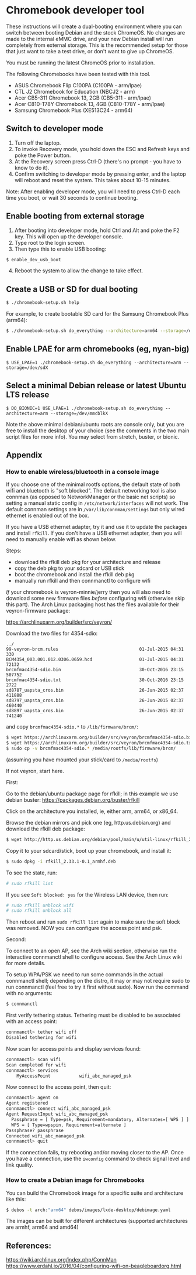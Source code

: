 # Chromebook developer tool
These instructions will create a dual-booting environment where you can
switch between booting Debian and the stock ChromeOS. No changes are made
to the internal eMMC drive, and your new Debian install will run
completely from external storage. This is the recommended setup for those
that just want to take a test drive, or don't want to give up ChromeOS.

You must be running the latest ChromeOS prior to installation.

The following Chromebooks have been tested with this tool.
- ASUS Chromebook Flip C100PA (C100PA - arm/lpae)
- CTL J2 Chromebook for Education (NBCJ2 - arm)
- Acer CB5-311 Chromebook 13, 2GB (CB5-311 - arm/lpae)
- Acer C810-T78Y Chromebook 13, 4GB (C810-T78Y - arm/lpae)
- Samsung Chromebook Plus (XE513C24 - arm64)

## Switch to developer mode
1. Turn off the laptop.
2. To invoke Recovery mode, you hold down the ESC and Refresh keys and
   poke the Power button.
3. At the Recovery screen press Ctrl-D (there's no prompt - you have to
   know to do it).
4. Confirm switching to developer mode by pressing enter, and the laptop
   will reboot and reset the system. This takes about 10-15 minutes.

Note: After enabling developer mode, you will need to press Ctrl-D each
      time you boot, or wait 30 seconds to continue booting.

## Enable booting from external storage
1. After booting into developer mode, hold Ctrl and Alt and poke the F2
   key. This will open up the developer console.
2. Type root to the login screen.
3. Then type this to enable USB booting:
```sh
$ enable_dev_usb_boot
```
4. Reboot the system to allow the change to take effect.

## Create a USB or SD for dual booting
```sh
$ ./chromebook-setup.sh help
```
For example, to create bootable SD card for the Samsung Chromebook Plus (arm64):
```sh
$ ./chromebook-setup.sh do_everything --architecture=arm64 --storage=/dev/sdX
```

## Enable LPAE for arm chromebooks (eg, nyan-big)
```
$ USE_LPAE=1 ./chromebook-setup.sh do_everything --architecture=arm --storage=/dev/sdX
```

## Select a minimal Debian release or latest Ubuntu LTS release
```
$ DO_BIONIC=1 USE_LPAE=1 ./chromebook-setup.sh do_everything --architecture=arm --storage=/dev/mmcblkX
```

Note the above minimal debian/ubuntu roots are console only, but you are free
to install the desktop of your choice (see the comments in the two main script
files for more info).  You may select from stretch, buster, or bionic.

## Appendix
### How to enable wireless/bluetooth in a console image
If you choose one of the minimal rootfs options, the default state of both
wifi and bluetooth is "soft blocked".  The default networking tool is also
connman (as opposed to NetworkManager or the basic net scripts) so setting
a manual static config in ``/etc/network/interfaces`` will not work.  The
default connman settings are in ``/var/lib/connman/settings`` but only
wired ethernet is enabled out of the box.

If you have a USB ethernet adapter, try it and use it to update the packages
and install ``rfkill``.  If you don't have a USB ethernet adapter, then you
will need to manually enable wifi as shown below.

Steps:

* download the rfkill deb pkg for your architecture and release
* copy the deb pkg to your sdcard or USB stick
* boot the chromebook and install the rfkill deb pkg
* manually run rfkill and then connmanctl to configure wifi

*If* your chromebook is veyron-minnie/jerry then you will also need to download
some new firmware files *before* configuring wifi (otherwise skip this part).
The Arch Linux packaging host has the files available for their veyron-firmware
package:

https://archlinuxarm.org/builder/src/veyron/

Download the two files for 4354-sdio:

```
../
99-veyron-brcm.rules                               01-Jul-2015 04:31                 330
BCM4354_003.001.012.0306.0659.hcd                  01-Jul-2015 04:31               72132
brcmfmac4354-sdio.bin                              30-Oct-2016 23:15              507752
brcmfmac4354-sdio.txt                              30-Oct-2016 23:15                2722
sd8787_uapsta_cros.bin                             26-Jun-2015 02:37              411888
sd8797_uapsta_cros.bin                             26-Jun-2015 02:37              460440
sd8897_uapsta_cros.bin                             26-Jun-2015 02:37              741240

```

and copy ``brcmfmac4354-sdio.*`` to ``/lib/firmware/brcm/``:
```sh
$ wget https://archlinuxarm.org/builder/src/veyron/brcmfmac4354-sdio.bin
$ wget https://archlinuxarm.org/builder/src/veyron/brcmfmac4354-sdio.txt
$ sudo cp -v brcmfmac4354-sdio.* /media/rootfs/lib/firmware/brcm/
```
(assuming you have mounted your stick/card to ``/media/rootfs``)

If not veyron, start here.

First:

Go to the debian/ubuntu package page for rfkill; in this example we use
debian buster:  https://packages.debian.org/buster/rfkill

Click on the architecture you installed, ie, either arm, arm64, or x86_64.

Browse the debian mirrors and pick one (eg, http.us.debian.org) and download
the rfkill deb package:
```sh
$ wget http://http.us.debian.org/debian/pool/main/u/util-linux/rfkill_2.33.1-0.1_armhf.deb
```
Copy it to your sdcard/stick, boot up your chromebook, and install it:
```sh
$ sudo dpkg -i rfkill_2.33.1-0.1_armhf.deb
```
To see the state, run:
```sh
# sudo rfkill list
```
If you see ``Soft blocked: yes`` for the Wireless LAN device, then run:
```sh
# sudo rfkill unblock wifi
# sudo rfkill unblock all
```
Then reboot and run ``sudo rfkill list`` again to make sure the soft block
was removed.  NOW you can configure the access point and psk.

Second:

To connect to an open AP, see the Arch wiki section, otherwise run the
interactive connmanctl shell to configure access.  See the Arch Linux wiki
for more details.

To setup WPA/PSK we need to run some commands in the actual connmanctl shell;
depending on the distro, it may or may not require sudo to run connmanctl
(feel free to try it first without sudo).  Now run the command with no
arguments:
```sh
$ connmanctl
```
First verify tethering status.  Tethering must be disabled to be associated
with an access point:
```sh
connmanctl> tether wifi off
Disabled tethering for wifi
```
Now scan for access points and display services found:
```sh
connmanctl> scan wifi
Scan completed for wifi
connmanctl> services
    MyAccessPoint           wifi_abc_managed_psk
```
Now connect to the access point, then quit:
```sh
connmanctl> agent on
Agent registered
connmanctl> connect wifi_abc_managed_psk
Agent RequestInput wifi_abc_managed_psk
  Passphrase = [ Type=psk, Requirement=mandatory, Alternates=[ WPS ] ]
  WPS = [ Type=wpspin, Requirement=alternate ]
Passphrase? passphrase
Connected wifi_abc_managed_psk
connmanctl> quit
```
If the connection fails, try rebooting and/or moving closer to the AP. Once
you have a connection, use the ``iwconfig`` command to check signal level and
link quality.


### How to create a Debian image for Chromebooks
You can build the Chromebook image for a specific suite and architecture
like this:
```sh
$ debos -t arch:"arm64" debos/images/lxde-desktop/debimage.yaml
```
The images can be built for different architectures (supported architectures
are armhf, arm64 and amd64)

## References:

https://wiki.archlinux.org/index.php/ConnMan
https://www.erdahl.io/2016/04/configuring-wifi-on-beagleboardorg.html
